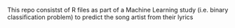 This repo consistst of R files as part of a Machine Learning study (i.e. binary classification problem) to predict the song artist from their lyrics

